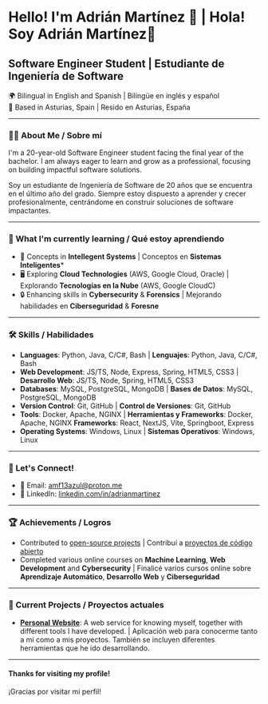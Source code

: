 # Hello! I'm Adrián Martínez 👋 | Hola! Soy Adrián Martínez👋

## Software Engineer Student | Estudiante de Ingeniería de Software

🌍 Bilingual in English and Spanish | Bilingüe en inglés y español  
📍 Based in Asturias, Spain | Resido en Asturias, España  

---

### 🧑‍💻 About Me / Sobre mí

I'm a 20-year-old Software Engineer student facing the final year of the bachelor. I am always eager to learn and grow as a professional, focusing on building impactful software solutions.

Soy un estudiante de Ingeniería de Software de 20 años que se encuentra en el último año del grado. Siempre estoy dispuesto a aprender y crecer profesionalmente, centrándome en construir soluciones de software impactantes.

---

### 🌱 What I'm currently learning / Qué estoy aprendiendo

- 🧠 Concepts in **Intellegent Systems** | Conceptos en **Sistemas Inteligentes***
- 🖥️ Exploring **Cloud Technologies** (AWS, Google Cloud, Oracle) | Explorando **Tecnologías en la Nube** (AWS, Google CloudC)  
- 🔒 Enhancing skills in **Cybersecurity** & **Forensics** | Mejorando habilidades en **Ciberseguridad** & **Foresne**

---

### 🛠️ Skills / Habilidades

- **Languages**: Python, Java, C/C#, Bash | **Lenguajes**: Python, Java, C/C#, Bash
- **Web Development**: JS/TS, Node, Express, Spring, HTML5, CSS3 | **Desarrollo Web**: JS/TS, Node, Spring, HTML5, CSS3  
- **Databases**: MySQL, PostgreSQL, MongoDB | **Bases de Datos**: MySQL, PostgreSQL, MongoDB  
- **Version Control**: Git, GitHub | **Control de Versiones**: Git, GitHub  
- **Tools**: Docker, Apache, NGINX | **Herramientas y Frameworks**: Docker, Apache, NGINX
  **Frameworks**: React, NextJS, Vite, Springboot, Express
- **Operating Systems**: Windows, Linux | **Sistemas Operativos**: Windows, Linux

---

### 💬 Let's Connect!

- 📧 Email: [amf13azul@proton.me](mailto:amf13azul@proton.me)  
- 💼 LinkedIn: [linkedin.com/in/adrianmartinez](https://linkedin.com/in/adrianmfuentes)  

---

### 🏆 Achievements / Logros

- Contributed to [open-source projects](https://github.com/Arquisoft/wichat_en2b) | Contribuí a [proyectos de código abierto](https://github.com/Arquisoft/wichat_en2b)
- Completed various online courses on **Machine Learning**, **Web Development** and **Cybersecurity** | Finalicé varios cursos online sobre **Aprendizaje Automático**, **Desarrollo Web** y **Ciberseguridad**  

---

### 🚀 Current Projects / Proyectos actuales

- [**Personal Website**](https://martinezfuentesadrian-dev.vercel.app/es): A web service for knowing myself, together with different tools I have developed. | Aplicación web para conocerme tanto a mí como a mis proyectos. También se incluyen diferentes herramientas que he ido desarrollando.

---

#### Thanks for visiting my profile!  
¡Gracias por visitar mi perfil!

